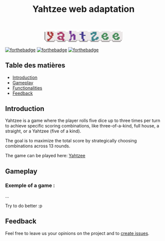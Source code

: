 <h1 align="center"> Yahtzee web adaptation </h1> <br>

<p align="center">
  <img src="public/yahtzee.gif" width="50%">
</p>

[![forthebadge](https://forthebadge.com/images/badges/made-with-react.svg)](https://forthebadge.com)
[![forthebadge](https://forthebadge.com/images/badges/made-with-python.svg)](https://forthebadge.com)
[![forthebadge](http://forthebadge.com/images/badges/built-with-love.svg)](http://forthebadge.com)


## Table des matières

- [Introduction](#introduction)
- [Gameplay](#gameplay)
- [Functionalities](#functionalities)
- [Feedback](#feedback)


## Introduction

Yahtzee is a game where the player rolls five dice up to three times per turn to achieve specific scoring combinations, like three-of-a-kind, full house, a straight, or a Yahtzee (five of a kind). 

The goal is to maximize the total score by strategically choosing combinations across 13 rounds.

The game can be played here: [Yahtzee](https://yams-e2sv.onrender.com)

## Gameplay

### Exemple of a game :

...

Try to do better :p

## Feedback

Feel free to leave us your opinions on the project and to [create issues](https://github.com/gitpoint/git-point/issues/new).

